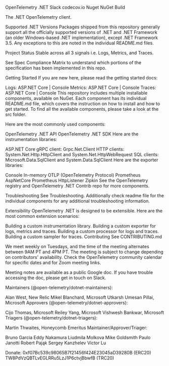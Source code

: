 OpenTelemetry .NET
Slack codecov.io Nuget NuGet Build

The .NET OpenTelemetry client.

Supported .NET Versions
Packages shipped from this repository generally support all the officially supported versions of .NET and .NET Framework (an older Windows-based .NET implementation), except .NET Framework 3.5. Any exceptions to this are noted in the individual README.md files.

Project Status
Stable across all 3 signals i.e. Logs, Metrics, and Traces.

See Spec Compliance Matrix to understand which portions of the specification has been implemented in this repo.

Getting Started
If you are new here, please read the getting started docs:

Logs: ASP.NET Core | Console
Metrics: ASP.NET Core | Console
Traces: ASP.NET Core | Console
This repository includes multiple installable components, available on NuGet. Each component has its individual README.md file, which covers the instruction on how to install and how to get started. To find all the available components, please take a look at the src folder.

Here are the most commonly used components:

OpenTelemetry .NET API
OpenTelemetry .NET SDK
Here are the instrumentation libraries:

ASP.NET Core
gRPC client: Grpc.Net.Client
HTTP clients: System.Net.Http.HttpClient and System.Net.HttpWebRequest
SQL clients: Microsoft.Data.SqlClient and System.Data.SqlClient
Here are the exporter libraries:

Console
In-memory
OTLP (OpenTelemetry Protocol)
Prometheus AspNetCore
Prometheus HttpListener
Zipkin
See the OpenTelemetry registry and OpenTelemetry .NET Contrib repo for more components.

Troubleshooting
See Troubleshooting. Additionally check readme file for the individual components for any additional troubleshooting information.

Extensibility
OpenTelemetry .NET is designed to be extensible. Here are the most common extension scenarios:

Building a custom instrumentation library.
Building a custom exporter for logs, metrics and traces.
Building a custom processor for logs and traces.
Building a custom sampler for traces.
Contributing
See CONTRIBUTING.md

We meet weekly on Tuesdays, and the time of the meeting alternates between 9AM PT and 4PM PT. The meeting is subject to change depending on contributors' availability. Check the OpenTelemetry community calendar for specific dates and for Zoom meeting links.

Meeting notes are available as a public Google doc. If you have trouble accessing the doc, please get in touch on Slack.

Maintainers (@open-telemetry/dotnet-maintainers):

Alan West, New Relic
Mikel Blanchard, Microsoft
Utkarsh Umesan Pillai, Microsoft
Approvers (@open-telemetry/dotnet-approvers):

Cijo Thomas, Microsoft
Reiley Yang, Microsoft
Vishwesh Bankwar, Microsoft
Triagers (@open-telemetry/dotnet-triagers):

Martin Thwaites, Honeycomb
Emeritus Maintainer/Approver/Triager:

Bruno Garcia
Eddy Nakamura
Liudmila Molkova
Mike Goldsmith
Paulo Janotti
Robert Pająk
Sergey Kanzhelev
Victor Lu

Donate: 0xf07Bc539c98065B7f21456f424E23045aD39280B (ERC20)
        TW8PdVzQBTLvEGLRRu5LzJ1P6ctvjBbwfB (TRC20)
